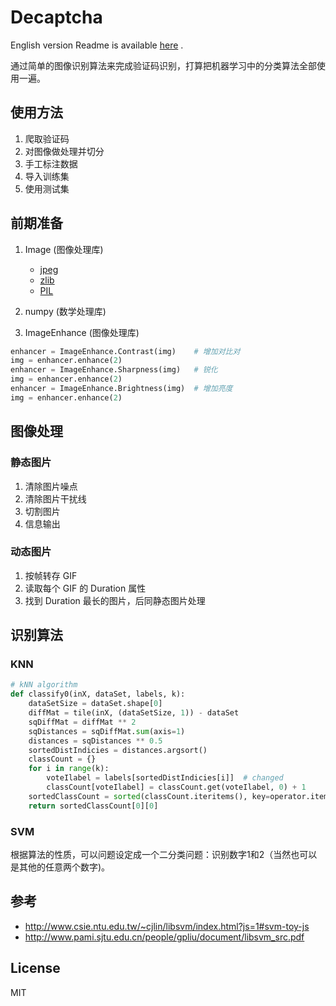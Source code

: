 # Decaptcha
English version Readme is available [here](README-EN.md) .

通过简单的图像识别算法来完成验证码识别，打算把机器学习中的分类算法全部使用一遍。

## 使用方法
1. 爬取验证码
2. 对图像做处理并切分
3. 手工标注数据
4. 导入训练集
5. 使用测试集

## 前期准备
1. Image (图像处理库)
    - [jpeg](http://www.ijg.org/files/)
    - [zlib](http://www.zlib.net)
    - [PIL](http://effbot.org/imagingbook/introduction.htm#using-the-image-class)

2. numpy (数学处理库)

3. ImageEnhance (图像处理库)
```Python
enhancer = ImageEnhance.Contrast(img)    # 增加对比对
img = enhancer.enhance(2)
enhancer = ImageEnhance.Sharpness(img)   # 锐化
img = enhancer.enhance(2)
enhancer = ImageEnhance.Brightness(img)  # 增加亮度
img = enhancer.enhance(2)
```

## 图像处理
### 静态图片
1. 清除图片噪点
2. 清除图片干扰线
3. 切割图片
4. 信息输出

### 动态图片
1. 按帧转存 GIF
2. 读取每个 GIF 的 Duration 属性
3. 找到 Duration 最长的图片，后同静态图片处理

## 识别算法
### KNN
```Python
# kNN algorithm
def classify0(inX, dataSet, labels, k):
    dataSetSize = dataSet.shape[0]
    diffMat = tile(inX, (dataSetSize, 1)) - dataSet
    sqDiffMat = diffMat ** 2
    sqDistances = sqDiffMat.sum(axis=1)
    distances = sqDistances ** 0.5
    sortedDistIndicies = distances.argsort()
    classCount = {}
    for i in range(k):
        voteIlabel = labels[sortedDistIndicies[i]]  # changed
        classCount[voteIlabel] = classCount.get(voteIlabel, 0) + 1
    sortedClassCount = sorted(classCount.iteritems(), key=operator.itemgetter(1), reverse=True)
    return sortedClassCount[0][0]
```

### SVM
根据算法的性质，可以问题设定成一个二分类问题：识别数字1和2（当然也可以是其他的任意两个数字)。

## 参考
- http://www.csie.ntu.edu.tw/~cjlin/libsvm/index.html?js=1#svm-toy-js
- http://www.pami.sjtu.edu.cn/people/gpliu/document/libsvm_src.pdf

## License
MIT
